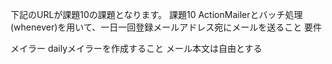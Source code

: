 下記のURLが課題10の課題となります。
課題10
ActionMailerとバッチ処理(whenever)を用いて、一日一回登録メールアドレス宛にメールを送ること
要件

メイラー
dailyメイラーを作成すること
メール本文は自由とする
